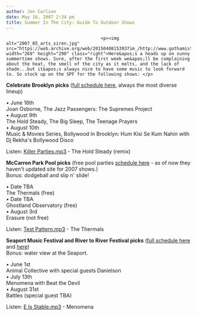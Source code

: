 ```yaml
---
author: Jen Carlson
date: May 16, 2007 2:34 pm
title: Summer In The City: Guide To Outdoor Shows
---
```


	
										<p><img alt="2007_05_arts_siren.jpg" src="https://web.archive.org/web/20150408153937im_/http://www.gothamist.com/attachments/arts_jen/2007_05_arts_siren.jpg" width="269" height="290" class="right">Here&apos;s a heads up on sunny summertime shows. Sure, after the first week we&apos;ll be complaining about the heat, the smell of the city as it melts, and the lack of shade...but it&apos;s always nice to have some music to look forward to. So stock up on the SPF for the following shows: </p>

<p><strong>Celebrate Brooklyn picks</strong> (<a href="https://web.archive.org/web/20150408153937/http://www.bcat.tv/celebrate/schedule_2007.asp">full schedule here</a>, always the most diverse lineup)</p>

<p>&#x2022; June 16th<br>
Joan Osborne, The Jazz Passengers: The Supremes Project<br>
&#x2022; August 9th<br>
The Hold Steady, The Big Sleep, The Teenage Prayers<br>
&#x2022; August 10th<br>
Music &amp; Movies Series, Bollywood In Brooklyn: Hum Kisi Se Kum Nahin with Dj Rekha&apos;s Bollywood Disco</p>

<p>Listen: <a href="https://web.archive.org/web/20150408153937/http://www.theholdsteady.com/ths_killerpartiesremix.mp3">Killer Parties.mp3</a> - The Hold Steady (remix)</p>

<p><strong>McCarren Park Pool picks</strong> (free pool parties <a href="https://web.archive.org/web/20150408153937/http://www.thepoolparties.com/events.php">schedule here</a> - as of now they haven&apos;t updated site for 2007 shows.)<br>
Bonus: dodgeball and slip n&apos; slide!</p>

<p>&#x2022; Date TBA<br>
The Thermals (free)<br>
&#x2022; Date TBA<br>
Ghostland Observatory (free)<br>
&#x2022; August 3rd<br>
Erasure (not free)</p>

<p>Listen: <a href="https://web.archive.org/web/20150408153937/http://dailyrefill.blogs.com/daily/files/06_test_pattern.mp3">Test Pattern.mp3</a> - The Thermals</p>

<p><strong>Seaport Music Festival and River to River Festival picks</strong> (<a href="https://web.archive.org/web/20150408153937/http://seaportmusicfestival.com/">full schedule here</a> and <a href="https://web.archive.org/web/20150408153937/http://www.rivertorivernyc.com/">here</a>)<br>
Bonus: water view at the Seaport.</p>

<p>&#x2022; June 1st <br>
Animal Collective with special guests Danielson  <br>
&#x2022; July 13th<br>
Menomena with Beat the Devil  <br>
&#x2022; August 31st<br>
Battles (special guest TBA)  </p>

<p>Listen: <a href="https://web.archive.org/web/20150408153937/http://www.menomena.com/eisstable.mp3">E Is Stable.mp3</a> - Menomena</p>					
										
									
				
